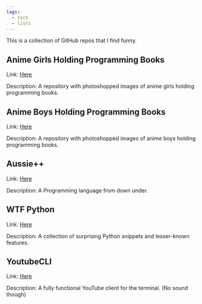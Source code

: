 ```yaml
---
tags:
  - tech
  - lists
---
```

This is a collection of GitHub repos that I find funny.

## Anime Girls Holding Programming Books

Link: [Here](https://github.com/cat-milk/Anime-Girls-Holding-Programming-Books)

Description: A repository with photoshopped images of anime girls holding programming books.
## Anime Boys Holding Programming Books

Link: [Here](https://github.com/flyingcakes85/Anime-Boys-Holding-Programming-Books)

Description: A repository with photoshopped images of anime boys holding programming books.
## Aussie++

Link: [Here](https://github.com/zackradisic/aussieplusplus)

Description: A Programming language from down under.
## WTF Python

Link: [Here](https://github.com/satwikkansal/wtfpython)

Description: A collection of surprising Python snippets and lesser-known features.
## YoutubeCLI

Link: [Here](https://github.com/icitry/YoutubeCLI)

Description: A fully functional YouTube client for the terminal. (No sound though)
